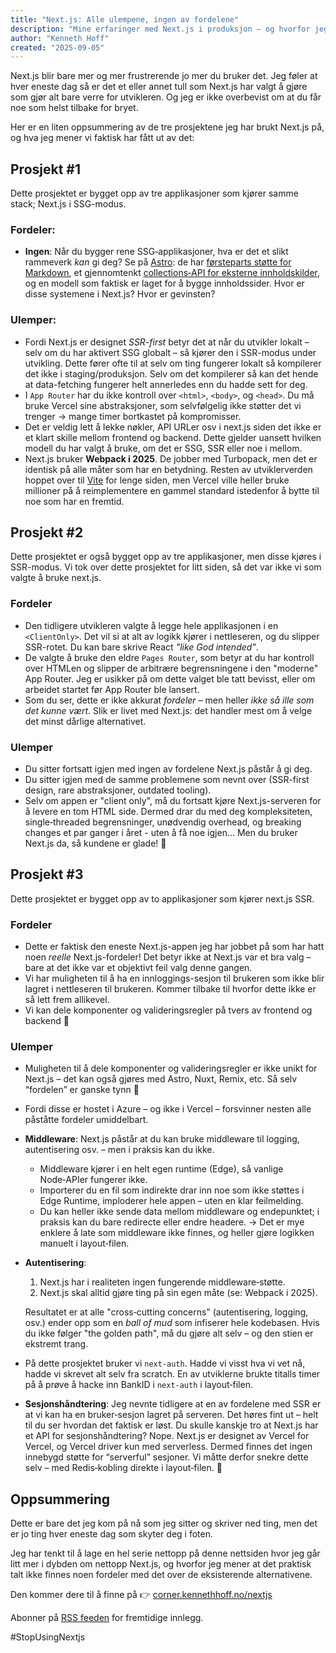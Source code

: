 ```yaml
---
title: "Next.js: Alle ulempene, ingen av fordelene"
description: "Mine erfaringer med Next.js i produksjon – og hvorfor jeg mener det gir deg alle ulempene uten fordelene."
author: "Kenneth Hoff"
created: "2025-09-05"
---
```


Next.js blir bare mer og mer frustrerende jo mer du bruker det.
Jeg føler at hver eneste dag så er det et eller annet tull som Next.js har valgt å gjøre som gjør alt bare verre for utvikleren.
Og jeg er ikke overbevist om at du får noe som helst tilbake for bryet.

Her er en liten oppsummering av de tre prosjektene jeg har brukt Next.js på, og hva jeg mener vi faktisk har fått ut av det:

## Prosjekt #1

Dette prosjektet er bygget opp av tre applikasjoner som kjører samme stack; Next.js i SSG-modus.

### Fordeler:
* **Ingen**: Når du bygger rene SSG‑applikasjoner, hva er det et slikt rammeverk _kan_ gi deg?
  Se på [Astro](https://astro.build): de har [førsteparts støtte for Markdown](https://docs.astro.build/en/guides/markdown-content/), et gjennomtenkt [collections‑API for eksterne innholdskilder](https://docs.astro.build/en/guides/content-collections/), og en modell som faktisk er laget for å bygge innholdssider.
  Hvor er disse systemene i Next.js? Hvor er gevinsten?

### Ulemper:
* Fordi Next.js er designet *SSR-first* betyr det at når du utvikler lokalt – selv om du har aktivert SSG globalt –
  så kjører den i SSR-modus under utvikling. Dette fører ofte til at selv om  ting fungerer lokalt så kompilerer det
  ikke i staging/produksjon. Selv om det kompilerer så kan det hende at data-fetching fungerer helt annerledes enn du
  hadde sett for deg.
* I `App Router` har du ikke kontroll over `<html>`, `<body>`, og `<head>`. Du må bruke Vercel sine abstraksjoner, som selvfølgelig ikke støtter det vi trenger → mange timer bortkastet på kompromisser.
* Det er veldig lett å lekke nøkler, API URLer osv i next.js siden det ikke er et klart skille mellom frontend og backend. Dette gjelder uansett hvilken modell du har valgt å bruke, om det er SSG, SSR eller noe i mellom.
* Next.js bruker **Webpack i 2025**. De jobber med Turbopack, men det er identisk på alle måter som har en betydning.
  Resten av utviklerverden hoppet over til [Vite](https://vitejs.dev) for lenge siden, men Vercel ville heller bruke
  millioner på å reimplementere en gammel standard istedenfor å bytte til noe som har en fremtid.

## Prosjekt #2

Dette prosjektet er også bygget opp av tre applikasjoner, men disse kjøres i SSR-modus.
Vi tok over dette prosjektet for litt siden, så det var ikke vi som valgte å bruke next.js.

### Fordeler
* Den tidligere utvikleren valgte å legge hele applikasjonen i en `<ClientOnly>`. Det vil si at alt av logikk kjører i nettleseren, og du slipper SSR-rotet. Du kan bare skrive React *"like God intended"*.
* De valgte å bruke den eldre `Pages Router`, som betyr at du har kontroll over HTMLen og slipper de arbitrære
  begrensningene i den "moderne" App Router. Jeg er usikker på om dette valget ble tatt bevisst, eller om arbeidet startet før App Router ble lansert.
* Som du ser, dette er ikke akkurat *fordeler* – men heller *ikke så ille som det kunne vært*. Slik er livet med Next.js: det handler mest om å velge det minst dårlige alternativet.

### Ulemper
* Du sitter fortsatt igjen med ingen av fordelene Next.js påstår å gi deg.
* Du sitter igjen med de samme problemene som nevnt over (SSR-first design, rare abstraksjoner, outdated tooling).
* Selv om appen er "client only", må du fortsatt kjøre Next.js-serveren for å levere en tom HTML side. Dermed drar du med deg kompleksiteten, single‑threaded begrensninger, unødvendig overhead, og breaking changes et par ganger i året - uten å få noe igjen... Men du bruker Next.js da, så kundene er glade! 🙂

## Prosjekt #3

Dette prosjektet er bygget opp av to applikasjoner som kjører next.js SSR.

### Fordeler
* Dette er faktisk den eneste Next.js-appen jeg har jobbet på som har hatt noen *reelle* Next.js-fordeler! Det betyr ikke at Next.js var et bra valg – bare at det ikke var et objektivt feil valg denne gangen.
* Vi har muligheten til å ha en innloggings-sesjon til brukeren som ikke blir lagret i nettleseren til brukeren. Kommer
  tilbake til hvorfor dette ikke er så lett frem allikevel.
* Vi kan dele komponenter og valideringsregler på tvers av frontend og backend 🕺

### Ulemper
* Muligheten til å dele komponenter og valideringsregler er ikke unikt for Next.js – det kan også gjøres med Astro, Nuxt, Remix, etc. Så selv “fordelen” er ganske tynn 🤷
* Fordi disse er hostet i Azure – og ikke i Vercel – forsvinner nesten alle påståtte fordeler umiddelbart.

* **Middleware**: Next.js påstår at du kan bruke middleware til logging, autentisering osv. – men i praksis kan du ikke.
  - Middleware kjører i en helt egen runtime (Edge), så vanlige Node‑APIer fungerer ikke.
  - Importerer du en fil som indirekte drar inn noe som ikke støttes i Edge Runtime, imploderer hele appen – uten en klar feilmelding.
  - Du kan heller ikke sende data mellom middleware og endepunktet; i praksis kan du bare redirecte eller endre headere.
  → Det er mye enklere å late som middleware ikke finnes, og heller gjøre logikken manuelt i layout‑filen.

* **Autentisering**:
  1. Next.js har i realiteten ingen fungerende middleware‑støtte.
  2. Next.js skal alltid gjøre ting på sin egen måte (se: Webpack i 2025).

  Resultatet er at alle "cross‑cutting concerns" (autentisering, logging, osv.) ender opp som en *ball of mud* som infiserer hele kodebasen. Hvis du ikke følger "the golden path", må du gjøre alt selv – og den stien er ekstremt trang.

* På dette prosjektet bruker vi `next-auth`. Hadde vi visst hva vi vet nå, hadde vi skrevet alt selv fra scratch. En av utviklerne brukte titalls timer på å prøve å hacke inn BankID i `next-auth` i layout‑filen.

* **Sesjonshåndtering**:
  Jeg nevnte tidligere at en av fordelene med SSR er at vi kan ha en bruker‑sesjon lagret på serveren. Det høres fint ut – helt til du ser hvordan det faktisk er løst.
  Du skulle kanskje tro at Next.js har et API for sesjonshåndtering? Nope. Next.js er designet av Vercel for Vercel, og Vercel driver kun med serverless. Dermed finnes det ingen innebygd støtte for “serverful” sesjoner.
  Vi måtte derfor snekre dette selv – med Redis‑kobling direkte i layout‑filen. 🤦

## Oppsummering

Dette er bare det jeg kom på nå som jeg sitter og skriver ned ting, men det er jo ting hver eneste dag som skyter deg i foten.

Jeg har tenkt til å lage en hel serie nettopp på denne nettsiden hvor jeg går litt mer i dybden om nettopp Next.js, og hvorfor jeg mener at det praktisk talt ikke finnes noen fordeler med det over de eksisterende alternativene.

Den kommer dere til å finne på 👉 [corner.kennethhoff.no/nextjs](/nextjs)

Abonner på [RSS feeden](/rss.xml) for fremtidige innlegg.

\#StopUsingNextjs

